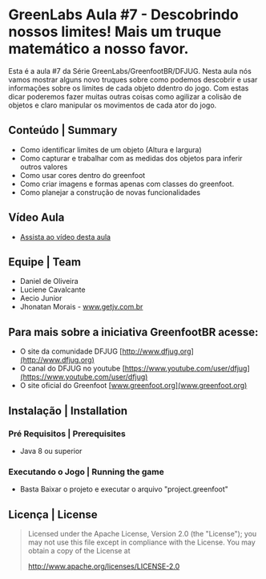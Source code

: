# GreenLabs Aula #7 - Descobrindo nossos limites! Mais um truque matemático a nosso favor.
Esta é a aula #7 da Série GreenLabs/GreenfootBR/DFJUG. 
Nesta aula nós vamos mostrar alguns novo truques sobre como podemos descobrir e usar informações sobre os limites de cada objeto ddentro do jogo. Com estas dicar poderemos fazer muitas outras coisas como agilizar a colisão de objetos e claro manipular os movimentos de cada ator do jogo.


## Conteúdo | Summary
* Como identificar limites de um objeto (Altura e largura)
* Como capturar e trabalhar com as medidas dos objetos para inferir outros valores
* Como usar cores dentro do greenfoot
* Como criar imagens e formas apenas com classes do greenfoot.
* Como planejar a construção de novas funcionalidades

## Vídeo Aula
* [Assista ao vídeo desta aula](https://www.youtube.com/watch?v=tYGmhC2GWf8)

## Equipe | Team

* Daniel de Oliveira
* Luciene Cavalcante
* Aecio Junior
* Jhonatan Morais - www.getjv.com.br

## Para mais sobre a iniciativa GreenfootBR acesse:
* O site da comunidade DFJUG [http://www.dfjug.org](http://www.dfjug.org)
* O canal do DFJUG no youtube [https://www.youtube.com/user/dfjug](https://www.youtube.com/user/dfjug)
* O site oficial do Greenfoot [www.greenfoot.org](www.greenfoot.org)

## Instalação | Installation

### Pré Requisitos | Prerequisites

* Java 8 ou superior

### Executando o Jogo | Running the game

* Basta Baixar o projeto e executar o arquivo "project.greenfoot"

## Licença | License

> Licensed under the Apache License, Version 2.0 (the "License"); you may not use this file except in compliance with the License.
> You may obtain a copy of the License at
>
>    http://www.apache.org/licenses/LICENSE-2.0
>

